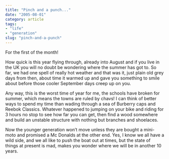 ```yaml
---
title: "Pinch and a punch..."
date: "2005-08-01"
category: article
tags:
- "life"
- "generation"
slug: "pinch-and-a-punch"
---
```


For the first of the month!  

How quick is this year flying through, already into August and if you live in the UK you will no doubt be wondering where the summer has got to. So far, we had one spell of really hot weather and that was it, just plain old grey days from then, about time it warmed up and gave you something to smile about before those cooler September days creep up on you.
 
Any way, this is the worst time of year for me, the schools have broken for summer, which means the towns are ruled by chavs! I can think of better ways to spend my time than wading through a sea of Burberry caps and Reebok Classics. Whatever happened to jumping on your bike and riding for 3 hours no stop to see how far you can get, then find a wood somewhere and build an unstable structure with nothing but branches and shoelaces. 

Now the younger generation won’t move unless they are bought a mini-moto and promised a Mc Donalds at the other end. Yes, I know we all have a wild side, and we all like to push the boat out at times, but the state of things at present is mad, makes you wonder where we will be in another 10 years.
